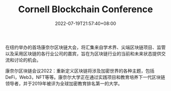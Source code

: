 ﻿---
weight: 
title: "Cornell Blockchain Conference"
description: "在纽约举办的首场康奈尔区块链大会，将汇集来自学术界、尖端区块链项目、监管以及采用区块链的各行业公司的嘉宾，旨在为区块链行业的当前和未来状态提供交流和讨论的机会"
date: 2022-07-19T21:57:40+08:00
lastmod: 2022-07-19T16:45:40+08:00
draft: false
authors: ["june"]
featuredImage: "cornell-blockchain-conference.jpg"
link: "https://www.cypherhunter.com/zh-hant/p/cornell-blockchain-conference/"
tags: ["元宇宙社区","Cornell Blockchain Conference"]
categories: ["navigation"]
navigation: ["元宇宙社区"]
lightgallery: true
toc: true
pinned: false
recommend: false
recommend1: false
---
在纽约举办的首场康奈尔区块链大会，将汇集来自学术界、尖端区块链项目、监管以及采用区块链的各行业公司的嘉宾，旨在为区块链行业的当前和未来状态提供交流和讨论的机会。

康奈尔区块链会议2022：重新定义区块链将涉及加密世界的各种主题，包括DeFi，Web3，NFT等等。康奈尔大学正在通过实践项目和教育培养下一代区块链领导者，并于2019年被评为全球加密教育排名第一的大学。